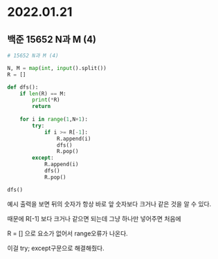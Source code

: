 # 2022.01.21

## 백준 15652 N과 M (4)

```python
# 15652 N과 M (4)

N, M = map(int, input().split())
R = []

def dfs():
    if len(R) == M:
        print(*R)
        return
    
    for i in range(1,N+1):
        try:
            if i >= R[-1]:
                R.append(i)
                dfs()
                R.pop()
        except:
            R.append(i)
            dfs()
            R.pop()

dfs()
```

예시 출력을 보면 뒤의 숫자가 항상 바로 앞 숫자보다 크거나 같은 것을 알 수 있다. 

때문에 R[-1] 보다 크거나 같으면 되는데 그냥 하나만 넣어주면 처음에 

R = [] 으로 요소가 없어서 range오류가 나온다.

이걸 try; except구문으로 해결해줬다.